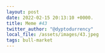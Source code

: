 ```yaml
---
layout: post
date: 2022-02-15 20:13:10 +0000.
title: Meme #43
twitter_author: "@dyptodurrency"
local_file: /assets/images/43.jpeg
tags: bull-market
---
```

